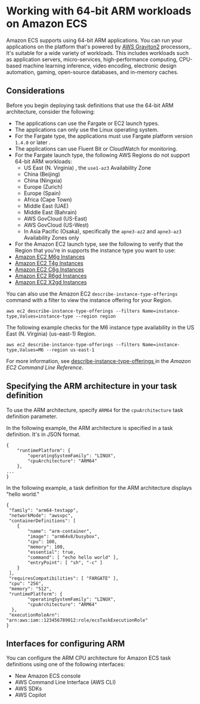 # Working with 64\-bit ARM workloads on Amazon ECS<a name="ecs-arm64"></a>

Amazon ECS supports using 64\-bit ARM applications\. You can run your applications on the platform that's powered by [AWS Graviton2](http://aws.amazon.com/ec2/graviton/) processors,\. It's suitable for a wide variety of workloads\. This includes workloads such as application servers, micro\-services, high\-performance computing, CPU\-based machine learning inference, video encoding, electronic design automation, gaming, open\-source databases, and in\-memory caches\.

## Considerations<a name="ecs-arm64-considerations"></a>

Before you begin deploying task definitions that use the 64\-bit ARM architecture, consider the following:
+ The applications can use the Fargate or EC2 launch types\.
+ The applications can only use the Linux operating system\.
+ For the Fargate type, the applications must use Fargate platform version `1.4.0` or later \.
+ The applications can use Fluent Bit or CloudWatch for monitoring\.
+ For the Fargate launch type, the following AWS Regions do not support 64\-bit ARM workloads:
  + US East \(N\. Virginia\) , the `use1-az3` Availability Zone
  + China \(Beijing\)
  + China \(Ningxia\)
  +  Europe \(Zurich\)
  +  Europe \(Spain\)
  +  Africa \(Cape Town\)
  + Middle East \(UAE\)
  + Middle East \(Bahrain\)
  + AWS GovCloud \(US\-East\)
  + AWS GovCloud \(US\-West\)
  + In Asia Pacific \(Osaka\), specifically the `apne3-az2` and `apne3-az3` Availability Zones only
+  For the Amazon EC2 launch type, see the following to verify that the Region that you're in supports the instance type you want to use:
  + [Amazon EC2 M6g Instances](https://aws.amazon.com/ec2/instance-types/m6)
  +  [Amazon EC2 T4g Instances](http://aws.amazon.com/ec2/instance-types/t4/)
  +  [Amazon EC2 C6g Instances](http://aws.amazon.com/ec2/instance-types/c6g/)
  +  [Amazon EC2 R6gd Instances](http://aws.amazon.com/ec2/instance-types/r6/)
  +  [Amazon EC2 X2gd Instances](http://aws.amazon.com/ec2/instance-types/x2/)

  You can also use the Amazon EC2 `describe-instance-type-offerings` command with a filter to view the instance offering for your Region\. 

  ```
  aws ec2 describe-instance-type-offerings --filters Name=instance-type,Values=instance-type --region region
  ```

  The following example checks for the M6 instance type availability in the US East \(N\. Virginia\) \(us\-east\-1\) Region\.

  ```
  aws ec2 describe-instance-type-offerings --filters Name=instance-type,Values=M6 --region us-east-1
  ```

  For more information, see [describe\-instance\-type\-offerings ](https://docs.aws.amazon.com/cli/latest/reference/ec2/describe-instance-type-offerings.html)in the *Amazon EC2 Command Line Reference*\.

## Specifying the ARM architecture in your task definition<a name="ecs-arm-specifying"></a>

To use the ARM architecture, specify `ARM64` for the `cpuArchitecture` task definition parameter\. 

In the following example, the ARM architecture is specified in a task definition\. It's in JSON format\.

```
{
    "runtimePlatform": {
        "operatingSystemFamily": "LINUX",
        "cpuArchitecture": "ARM64"
    },
...
}
```

In the following example, a task definition for the ARM architecture displays "hello world\."

```
{
 "family": "arm64-testapp",
 "networkMode": "awsvpc",
 "containerDefinitions": [
    {
        "name": "arm-container",
        "image": "arm64v8/busybox",
        "cpu": 100,
        "memory": 100,
        "essential": true,
        "command": [ "echo hello world" ],
        "entryPoint": [ "sh", "-c" ]
    }
 ],
 "requiresCompatibilities": [ "FARGATE" ],
 "cpu": "256",
 "memory": "512",
 "runtimePlatform": {
        "operatingSystemFamily": "LINUX",
        "cpuArchitecture": "ARM64"
  },
 "executionRoleArn": "arn:aws:iam::123456789012:role/ecsTaskExecutionRole"
}
```

## Interfaces for configuring ARM<a name="Interfaces"></a>

You can configure the ARM CPU architecture for Amazon ECS task definitions using one of the following interfaces:
+ New Amazon ECS console 
+ AWS Command Line Interface \(AWS CLI\) 
+ AWS SDKs 
+ AWS Copilot 